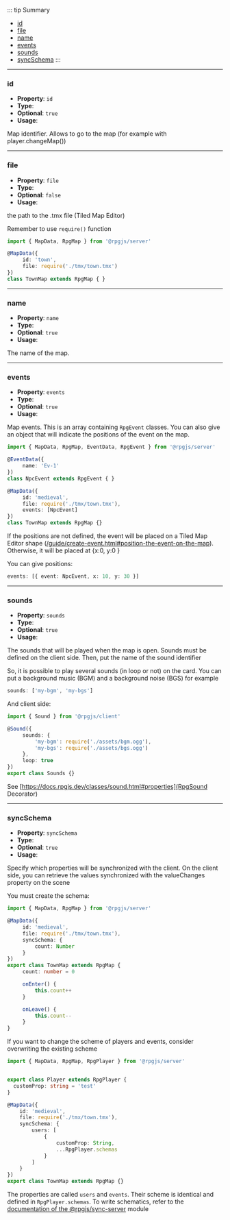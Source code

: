 ::: tip Summary
- [id](#id)
- [file](#file)
- [name](#name)
- [events](#events)
- [sounds](#sounds)
- [syncSchema](#syncschema)
:::
---
### id
- **Property**: `id`
- **Type**: <Type type='string' />
- **Optional**: `true` 
- **Usage**:

 
Map identifier. Allows to go to the map (for example with player.changeMap())


---
### file
- **Property**: `file`
- **Type**: <Type type='string' />
- **Optional**: `false` 
- **Usage**:

 
the path to the .tmx file (Tiled Map Editor)

Remember to use `require()` function

```ts
import { MapData, RpgMap } from '@rpgjs/server'

@MapData({
     id: 'town',
     file: require('./tmx/town.tmx')
})
class TownMap extends RpgMap { } 
``` 

---
### name
- **Property**: `name`
- **Type**: <Type type='string' />
- **Optional**: `true` 
- **Usage**:

 
The name of the map.

---
### events
- **Property**: `events`
- **Type**: <Type type='Array&lt;Class<a href="/classes/event">RpgEvent</a>&gt; | { event: Class<a href="/classes/event">RpgEvent</a>, x: number, y: number }' />
- **Optional**: `true` 
- **Usage**:

 
Map events. This is an array containing `RpgEvent` classes. 
You can also give an object that will indicate the positions of the event on the map.

```ts
import { MapData, RpgMap, EventData, RpgEvent } from '@rpgjs/server'

@EventData({
     name: 'Ev-1'
})
class NpcEvent extends RpgEvent { }

@MapData({
     id: 'medieval',
     file: require('./tmx/town.tmx'),
     events: [NpcEvent]
})
class TownMap extends RpgMap {}
```

If the positions are not defined, the event will be placed on a Tiled Map Editor shape ([/guide/create-event.html#position-the-event-on-the-map](Guide)). Otherwise, it will be placed at {x:0, y:0 }

You can give positions:

```ts
events: [{ event: NpcEvent, x: 10, y: 30 }]
```


---
### sounds
- **Property**: `sounds`
- **Type**: <Type type='Array&lt;string&gt;' />
- **Optional**: `true` 
- **Usage**:

 
The sounds that will be played when the map is open. Sounds must be defined on the client side. Then, put the name of the sound identifier

So, it is possible to play several sounds (in loop or not) on the card. You can put a background music (BGM) and a background noise (BGS) for example

 ```ts
sounds: ['my-bgm', 'my-bgs']
```

And client side:

```ts
import { Sound } from '@rpgjs/client'

@Sound({
     sounds: {
         'my-bgm': require('./assets/bgm.ogg'),
         'my-bgs': require('./assets/bgs.ogg')
     },
     loop: true
})
export class Sounds {}
```

See [https://docs.rpgjs.dev/classes/sound.html#properties](RpgSound Decorator)


---
### syncSchema
- **Property**: `syncSchema`
- **Type**: <Type type='object' />
- **Optional**: `true` 
- **Usage**:

 
Specify which properties will be synchronized with the client. On the client side, you can retrieve the values synchronized with the valueChanges property on the scene

You must create the schema:

```ts
import { MapData, RpgMap } from '@rpgjs/server'

@MapData({
     id: 'medieval',
     file: require('./tmx/town.tmx'),
     syncSchema: {
         count: Number
     }
})
export class TownMap extends RpgMap {
     count: number = 0

     onEnter() {
         this.count++
     }

     onLeave() {
         this.count--
     }
}

```

If you want to change the scheme of players and events, consider overwriting the existing scheme

 ```ts
import { MapData, RpgMap, RpgPlayer } from '@rpgjs/server'


export class Player extends RpgPlayer {
   customProp: string = 'test'
}

@MapData({
     id: 'medieval',
     file: require('./tmx/town.tmx'),
     syncSchema: {
         users: [
             {
                 customProp: String,
                 ...RpgPlayer.schemas
             }
         ]
     }
})
export class TownMap extends RpgMap {}
```

The properties are called `users` and `events`. Their scheme is identical and defined in `RpgPlayer.schemas`. To write schematics, refer to the [documentation of the @rpgjs/sync-server](https://github.com/RSamaium/RPG-JS/tree/v3/packages/sync-server#define-schema) module

